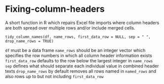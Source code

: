 # Fixing-column-headers
A short function in R which repairs Excel file imports where column headers are both spread over multiple rows and/or include merged cells.

`tidy_column_names(df, name_rows, first_data_row = NULL, sep = " ", drop_name_rows = TRUE)`

`df` must be a data frame
`name_rows` should be an integer vector which specifies the row numbers in which all column header information exists
`first_data_row` defaults to the row below the largest integer in `name_rows`
`sep` defines what should separate each individual value in combined header texts
`drop_name_rows` by default removes all rows named in `named_rows` and also rows up to but not including `first_data_row`
